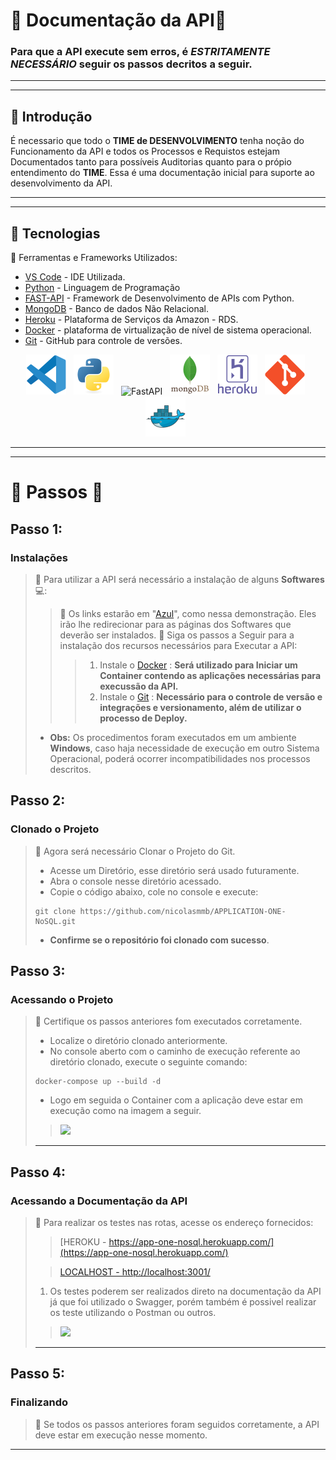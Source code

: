 

# :scroll: Documentação da API:scroll:

### **Para que a API execute sem erros, é *ESTRITAMENTE NECESSÁRIO* seguir os passos decritos a seguir**.
---
----

## :round_pushpin: Introdução

É necessario que todo o **TIME de DESENVOLVIMENTO** tenha noção do Funcionamento da API e todos os Processos e Requistos estejam Documentados tanto para possíveis Auditorias quanto para o própio entendimento do **TIME**. Essa é uma documentação inicial para suporte ao desenvolvimento da API.

----
----
## :mag_right: Tecnologias

:round_pushpin: Ferramentas e Frameworks Utilizados:

- [VS Code](https://code.visualstudio.com/download) - IDE Utilizada.
- [Python](https://www.python.org/) - Linguagem de Programação
- [FAST-API](https://fastapi.tiangolo.com/) - Framework de Desenvolvimento de APIs com Python.
- [MongoDB](https://www.postgresql.org/) - Banco de dados Não Relacional. 
- [Heroku](https://dashboard.heroku.com/) - Plataforma de Serviços da Amazon - RDS. 
- [Docker](https://www.docker.com/) - plataforma de virtualização de nível de sistema operacional.
- [Git](https://github.com/) - GitHub para controle de versões.





<p align="center">
<img height=64" src="https://raw.githubusercontent.com/devicons/devicon/master/icons/vscode/vscode-original.svg" alt="VSCode"/>&nbsp;&nbsp;
<img height=64" src="https://raw.githubusercontent.com/devicons/devicon/master/icons/python/python-original.svg" alt="Python"/>&nbsp;&nbsp;
<img height=64" src="https://cdn.worldvectorlogo.com/logos/fastapi-1.svg" alt="FastAPI"/>&nbsp;&nbsp; 
<img height=64" src="https://raw.githubusercontent.com/devicons/devicon/master/icons/mongodb/mongodb-original-wordmark.svg" alt="MongoDB"/>&nbsp;&nbsp;
<img height=64" src="https://raw.githubusercontent.com/devicons/devicon/master/icons/heroku/heroku-original-wordmark.svg" alt="AWS-RDS"/>&nbsp;&nbsp;
<img height=64" src="https://raw.githubusercontent.com/devicons/devicon/master/icons/git/git-original.svg" alt="Git"/>&nbsp;&nbsp;
<img height=64" src="https://raw.githubusercontent.com/devicons/devicon/master/icons/docker/docker-original.svg" alt="Docker"/>&nbsp;&nbsp;
</p>




----
----
# :rotating_light: Passos :rotating_light:
## Passo 1:
### Instalações
>
>:pushpin: Para utilizar a API será necessário a instalação de alguns **Softwares** :computer::
>>:round_pushpin: Os links estarão em "[Azul]()", como nessa demonstração. Eles irão lhe redirecionar para as páginas dos Softwares que deverão ser instalados.
>>:round_pushpin: Siga os passos a Seguir para a instalação dos recursos necessários para Executar a API:
>>> 1. Instale o [Docker](https://www.docker.com/products/docker-desktop) : **Será utilizado para Iniciar um Container contendo as aplicações necessárias para execussão da API.**
>>> 2. Instale o [Git](https://git-scm.com/downloads) : **Necessário para o controle de versão e integrações e versionamento, além de utilizar o processo de Deploy.**
> - **Obs:** Os procedimentos foram executados em um ambiente **Windows**, caso haja necessidade de execução em outro Sistema Operacional, poderá ocorrer incompatibilidades nos processos descritos.


## Passo 2:
### Clonado o Projeto
> :pushpin: Agora será necessário Clonar o Projeto do Git.
> - Acesse um Diretório, esse diretório será usado futuramente.
> - Abra o console nesse diretório acessado.
> - Copie o código abaixo, cole no console e execute:
>```shell 
> git clone https://github.com/nicolasmmb/APPLICATION-ONE-NoSQL.git
>```
> - **Confirme se o repositório foi clonado com sucesso**.
> 

## Passo 3:
### Acessando o Projeto
> :pushpin: Certifique os passos anteriores fom executados corretamente.
> - Localize o diretório clonado anteriormente.
> - No console aberto com o caminho de execução referente ao diretório clonado, execute o seguinte comando:
>```shell 
>docker-compose up --build -d
>```
> - Logo em seguida o Container com a aplicação deve estar em execução como na imagem a seguir.
>>  ![](https://raw.githubusercontent.com/nicolasmmb/saved-images/main/telponto/CAP1.png) 
> --- 
>


## Passo 4:
### Acessando a Documentação da API
> :pushpin: Para realizar os testes nas rotas, acesse os endereço fornecidos:
>>  [HEROKU -  https://app-one-nosql.herokuapp.com/](https://app-one-nosql.herokuapp.com/)
>
>>  [LOCALHOST - http://localhost:3001/](http://localhost:3001/)
> 1. Os testes poderem ser realizados direto na documentação da API já que foi utilizado o Swagger, porém também é possivel realizar os teste utilizando o Postman ou outros.
>>  ![](https://raw.githubusercontent.com/nicolasmmb/saved-images/main/telponto/CAP2.png) 
> ---
> 
## Passo 5:
### Finalizando
> :pushpin: Se todos os passos anteriores foram seguidos corretamente, a API deve estar em execução nesse momento.
----